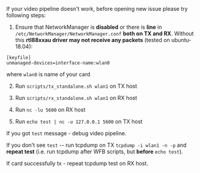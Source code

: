 If your video pipeline doesn't work, before opening new issue please
try following steps:

1. Ensure that NetworkManager is **disabled** or there is **line** in `/etc/NetworkManager/NetworkManager.conf`
**both on TX and RX**. Without this **rtl88xxau driver may not receive any packets** (tested on ubuntu-18.04):
```
[keyfile]
unmanaged-devices=interface-name:wlan0
```
where ``wlan0`` is name of your card

2. Run ``scripts/tx_standalone.sh wlan1`` on TX host

3. Run ``scripts/rx_standalone.sh wlan1`` on RX host

4. Run ``nc -lu 5600`` on RX host

5. Run ``echo test | nc -u 127.0.0.1 5600`` on TX host

If you got ``test`` message - debug video pipeline.

If you don't see ``test`` -- run tcpdump on TX ``tcpdump -i wlan1 -n -p`` and **repeat test** (i.e. run tcpdump after WFB scripts, but **before** `echo test`).

If card successfully tx - repeat tcpdump test on RX host.

